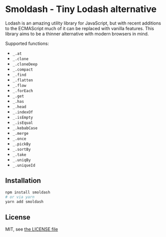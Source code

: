 # Smoldash - Tiny Lodash alternative

Lodash is an amazing utility library for JavaScript, but with recent additions to the ECMAScript much of it can be replaced with vanilla features. This library aims to be a thinner alternative with modern browsers in mind.

Supported functions:

- `_.at`
- `_.clone`
- `_.cloneDeep`
- `_.compact`
- `_.find`
- `_.flatten`
- `_.flow`
- `_.forEach`
- `_.get`
- `_.has`
- `_.head`
- `_.indexOf`
- `_.isEmpty`
- `_.isEqual`
- `_.kebabCase`
- `_.merge`
- `_.once`
- `_.pickBy`
- `_.sortBy`
- `_.take`
- `_.uniqBy`
- `_.uniqueId`

## Installation

```bash
npm install smoldash
# or via yarn
yarn add smoldash
```

## License

MIT, see [the LICENSE file](./LICENSE)
